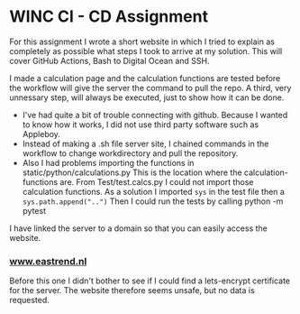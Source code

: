 # WINC CI - CD Assignment

For this assignment I wrote a short website in which I tried to explain as completely as possible what steps I took to arrive at my solution.
This will cover GitHub Actions, Bash to Digital Ocean and SSH.

I made a calculation page and the calculation functions are tested before the workflow will give the server the command to pull the repo.
A third, very unnessary step, will always be executed, just to show how it can be done.

- I've had quite a bit of trouble connecting with github. Because I wanted to know how it works, I did not use third party software such as Appleboy.
- Instead of making a .sh file server site, I chained commands in the workflow to change workdirectory and pull the repository.
- Also I had problems importing the functions in static/python/calculations.py
  This is the location where the calculation-functions are. From Test/test.calcs.py I could not import those calculation functions.
  As a solution I imported `sys` in the test file then a `sys.path.append("..")`
  Then I could run the tests by calling python -m pytest

I have linked the server to a domain so that you can easily access the website.

### www.eastrend.nl

Before this one I didn't bother to see if I could find a lets-encrypt certificate for the server. The website therefore seems unsafe, but no data is requested.
